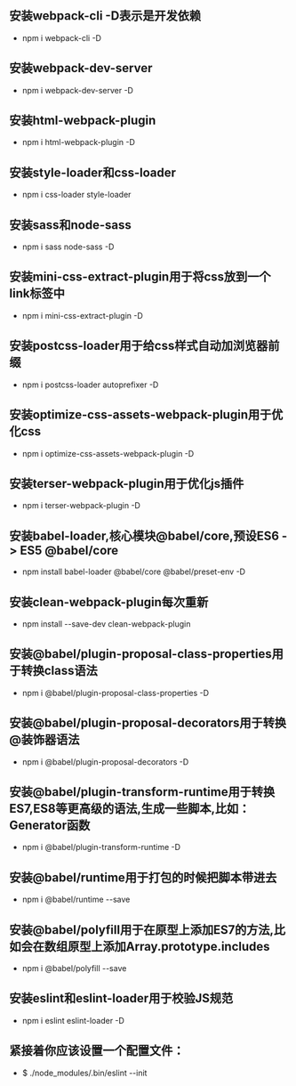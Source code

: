 ## 安装webpack-cli -D表示是开发依赖
+ npm i webpack-cli -D

## 安装webpack-dev-server
+ npm i webpack-dev-server -D

## 安装html-webpack-plugin
+ npm i html-webpack-plugin -D

## 安装style-loader和css-loader
+ npm i css-loader style-loader

## 安装sass和node-sass
+ npm i sass node-sass -D

## 安装mini-css-extract-plugin用于将css放到一个link标签中
+ npm i mini-css-extract-plugin -D

## 安装postcss-loader用于给css样式自动加浏览器前缀
+ npm i postcss-loader autoprefixer -D

## 安装optimize-css-assets-webpack-plugin用于优化css
+ npm i optimize-css-assets-webpack-plugin -D

## 安装terser-webpack-plugin用于优化js插件
+ npm i terser-webpack-plugin -D

## 安装babel-loader,核心模块@babel/core,预设ES6 -> ES5 @babel/core
+ npm install babel-loader @babel/core @babel/preset-env -D

## 安装clean-webpack-plugin每次重新
+ npm install --save-dev clean-webpack-plugin

## 安装@babel/plugin-proposal-class-properties用于转换class语法
+ npm i @babel/plugin-proposal-class-properties -D

## 安装@babel/plugin-proposal-decorators用于转换@装饰器语法
+ npm i @babel/plugin-proposal-decorators -D

## 安装@babel/plugin-transform-runtime用于转换ES7,ES8等更高级的语法,生成一些脚本,比如：Generator函数
+ npm i @babel/plugin-transform-runtime -D 

## 安装@babel/runtime用于打包的时候把脚本带进去
+ npm i @babel/runtime --save

## 安装@babel/polyfill用于在原型上添加ES7的方法,比如会在数组原型上添加Array.prototype.includes
+ npm i @babel/polyfill --save

## 安装eslint和eslint-loader用于校验JS规范
+ npm i eslint eslint-loader -D

## 紧接着你应该设置一个配置文件：
+ $ ./node_modules/.bin/eslint --init